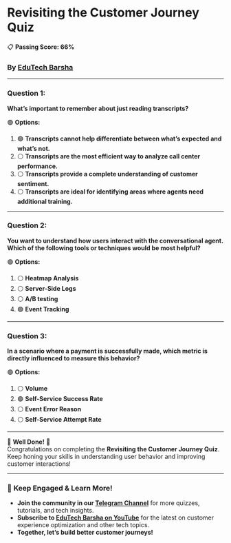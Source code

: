 # **Revisiting the Customer Journey Quiz**  
📋 **Passing Score: 66%**

### By [EduTech Barsha](https://www.youtube.com/@edutechbarsha)

---

### **Question 1:**  
**What’s important to remember about just reading transcripts?**  

🟢 **Options:**  
1. 🟢 **Transcripts cannot help differentiate between what’s expected and what’s not.**  
2. ⚪ **Transcripts are the most efficient way to analyze call center performance.**  
3. ⚪ **Transcripts provide a complete understanding of customer sentiment.**  
4. ⚪ **Transcripts are ideal for identifying areas where agents need additional training.**

---

### **Question 2:**  
**You want to understand how users interact with the conversational agent. Which of the following tools or techniques would be most helpful?**  

🟢 **Options:**  
1. ⚪ **Heatmap Analysis**  
2. ⚪ **Server-Side Logs**  
3. ⚪ **A/B testing**  
4. 🟢 **Event Tracking**

---

### **Question 3:**  
**In a scenario where a payment is successfully made, which metric is directly influenced to measure this behavior?**  

🟢 **Options:**  
1. ⚪ **Volume**  
2. 🟢 **Self-Service Success Rate**  
3. ⚪ **Event Error Reason**  
4. ⚪ **Self-Service Attempt Rate**

---

🎉 **Well Done!** 🎉  
Congratulations on completing the **Revisiting the Customer Journey Quiz**. Keep honing your skills in understanding user behavior and improving customer interactions!

---

### 🚀 **Keep Engaged & Learn More!**  
- **Join the community in our [Telegram Channel](https://t.me/edutechbarsha)** for more quizzes, tutorials, and tech insights.  
- **Subscribe to [EduTech Barsha on YouTube](https://www.youtube.com/@edutechbarsha)** for the latest on customer experience optimization and other tech topics.  
- **Together, let’s build better customer journeys!**  
